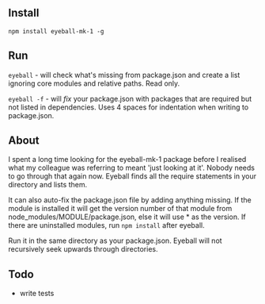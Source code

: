 ## Install
`npm install eyeball-mk-1 -g`

## Run
`eyeball` - will check what's missing from package.json and create a list ignoring core modules and relative paths. Read only.

`eyeball -f` - will *fix* your package.json with packages that are required but not listed in dependencies. Uses 4 spaces for indentation when writing to package.json.

## About
I spent a long time looking for the eyeball-mk-1 package before I realised what my colleague was referring to meant 'just looking at it'. Nobody needs to go through that again now. Eyeball finds all the require statements in your directory and lists them.

It can also auto-fix the package.json file by adding anything missing. If the module is installed it will get the version number of that module from node_modules/MODULE/package.json, else it will use * as the version. If there are uninstalled modules, run `npm install` after eyeball.

Run it in the same directory as your package.json. Eyeball will not recursively seek upwards through directories.

## Todo
- write tests
